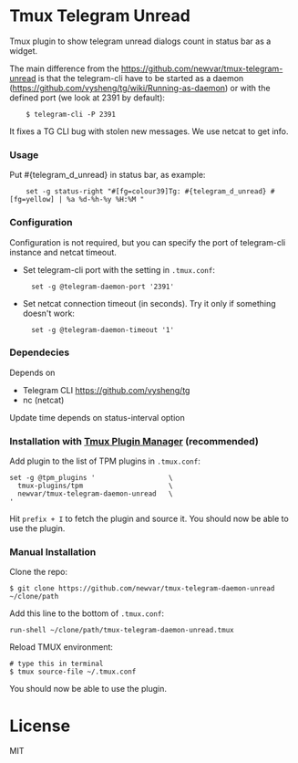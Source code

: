 # Tmux Telegram Unread
Tmux plugin to show telegram unread dialogs count in status bar as a widget.

The main difference from the https://github.com/newvar/tmux-telegram-unread is that the telegram-cli have to be started as a daemon (https://github.com/vysheng/tg/wiki/Running-as-daemon)
or with the defined port (we look at 2391 by default):

        $ telegram-cli -P 2391

It fixes a TG CLI bug with stolen new messages. We use netcat to get info.

### Usage

Put #{telegram_d_unread} in status bar, as example:

        set -g status-right "#[fg=colour39]Tg: #{telegram_d_unread} #[fg=yellow] | %a %d-%h-%y %H:%M "

### Configuration

Configuration is not required, but you can specify the port of telegram-cli instance and netcat timeout.

- Set telegram-cli port with the setting in `.tmux.conf`:

        set -g @telegram-daemon-port '2391'

- Set netcat connection timeout (in seconds). Try it only if something doesn't work:

        set -g @telegram-daemon-timeout '1'

### Dependecies

Depends on
* Telegram CLI https://github.com/vysheng/tg
* nc (netcat)

Update time depends on status-interval option

### Installation with [Tmux Plugin Manager](https://github.com/tmux-plugins/tpm) (recommended)

Add plugin to the list of TPM plugins in `.tmux.conf`:

    set -g @tpm_plugins '                  \
      tmux-plugins/tpm                     \
      newvar/tmux-telegram-daemon-unread   \
    '

Hit `prefix + I` to fetch the plugin and source it. You should now be able to
use the plugin.

### Manual Installation

Clone the repo:

    $ git clone https://github.com/newvar/tmux-telegram-daemon-unread ~/clone/path

Add this line to the bottom of `.tmux.conf`:

    run-shell ~/clone/path/tmux-telegram-daemon-unread.tmux

Reload TMUX environment:

    # type this in terminal
    $ tmux source-file ~/.tmux.conf

You should now be able to use the plugin.

# License

MIT
